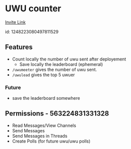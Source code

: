 # UWU counter

[Invite Link](https://discord.com/oauth2/authorize?client_id=1248223080497811529&scope=bot&permissions=563224831331328)

id: 1248223080497811529

## Features

- Count locally the number of uwu sent after deployement
  - Save locally the leaderboard (ephemeral)
- `/uwumeeter` gives the number of uwu sent.
- `/uwulead` gives the top 5 uwuer

### Future

- save the leaderboard somewhere

## Permissions - 563224831331328

- Read Messages/View Channels
- Send Messages
- Send Messages in Threads
- Create Polls (for future uwu/uwu polls)
